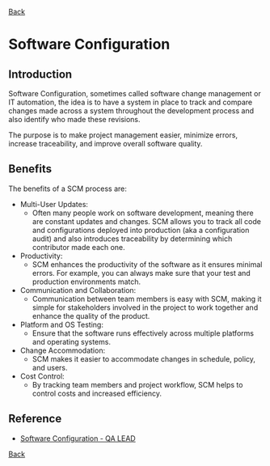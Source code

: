 [Back](README.md)

<h1> Software Configuration </h1>

## Introduction

<p>Software Configuration, sometimes called software change management or IT automation, the idea is to have a system in place to track and compare changes made across a system throughout the development process and also identify who made these revisions.</p>

<p>The purpose is to make project management easier, minimize errors, increase traceability, and improve overall software quality.</p>

## Benefits

<p>The benefits of a SCM process are:</p>

- Multi-User Updates:
  - Often many people work on software development, meaning there are constant updates and changes. SCM allows you to track all code and configurations deployed into production (aka a configuration audit) and also introduces traceability by determining which contributor made each one.
- Productivity:
  - SCM enhances the productivity of the software as it ensures minimal errors. For example, you can always make sure that your test and production environments match.
- Communication and Collaboration:
  - Communication between team members is easy with SCM, making it simple for stakeholders involved in the project to work together and enhance the quality of the product.
- Platform and OS Testing:
  - Ensure that the software runs effectively across multiple platforms and operating systems.
- Change Accommodation:
  - SCM makes it easier to accommodate changes in schedule, policy, and users.
- Cost Control:
  - By tracking team members and project workflow, SCM helps to control costs and increased efficiency.

## Reference

- [Software Configuration - QA LEAD](https://theqalead.com/topics/software-configuration-management-process/)

[Back](README.md)
